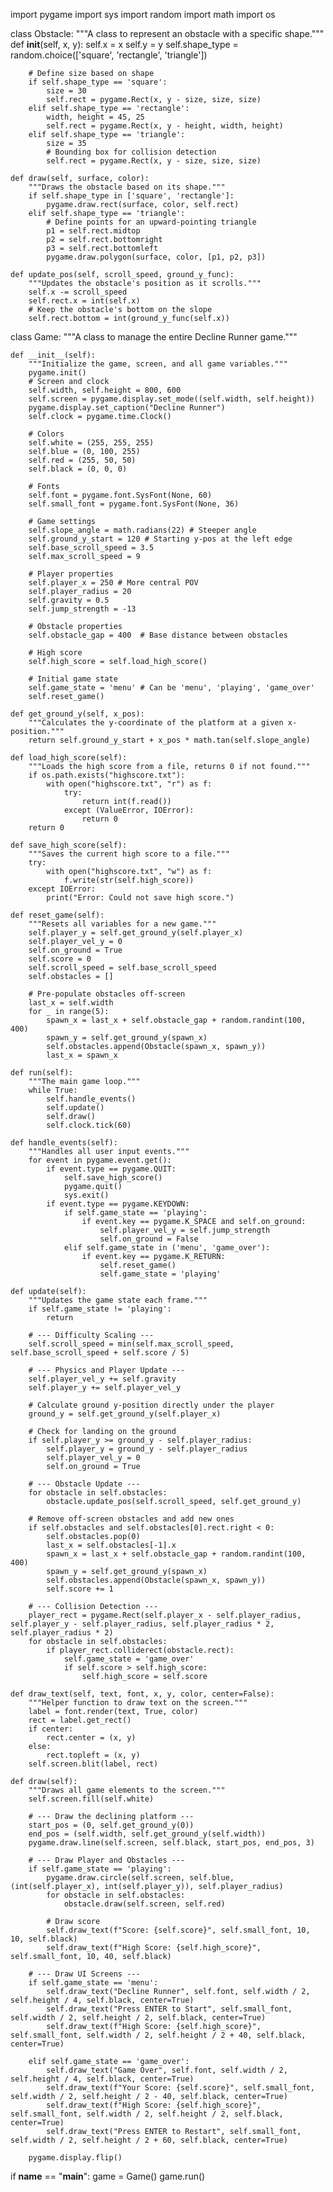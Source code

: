 import pygame
import sys
import random
import math
import os

class Obstacle:
    """A class to represent an obstacle with a specific shape."""
    def __init__(self, x, y):
        self.x = x
        self.y = y
        self.shape_type = random.choice(['square', 'rectangle', 'triangle'])
        
        # Define size based on shape
        if self.shape_type == 'square':
            size = 30
            self.rect = pygame.Rect(x, y - size, size, size)
        elif self.shape_type == 'rectangle':
            width, height = 45, 25
            self.rect = pygame.Rect(x, y - height, width, height)
        elif self.shape_type == 'triangle':
            size = 35
            # Bounding box for collision detection
            self.rect = pygame.Rect(x, y - size, size, size)

    def draw(self, surface, color):
        """Draws the obstacle based on its shape."""
        if self.shape_type in ['square', 'rectangle']:
            pygame.draw.rect(surface, color, self.rect)
        elif self.shape_type == 'triangle':
            # Define points for an upward-pointing triangle
            p1 = self.rect.midtop
            p2 = self.rect.bottomright
            p3 = self.rect.bottomleft
            pygame.draw.polygon(surface, color, [p1, p2, p3])

    def update_pos(self, scroll_speed, ground_y_func):
        """Updates the obstacle's position as it scrolls."""
        self.x -= scroll_speed
        self.rect.x = int(self.x)
        # Keep the obstacle's bottom on the slope
        self.rect.bottom = int(ground_y_func(self.x))


class Game:
    """A class to manage the entire Decline Runner game."""

    def __init__(self):
        """Initialize the game, screen, and all game variables."""
        pygame.init()
        # Screen and clock
        self.width, self.height = 800, 600
        self.screen = pygame.display.set_mode((self.width, self.height))
        pygame.display.set_caption("Decline Runner")
        self.clock = pygame.time.Clock()

        # Colors
        self.white = (255, 255, 255)
        self.blue = (0, 100, 255)
        self.red = (255, 50, 50)
        self.black = (0, 0, 0)

        # Fonts
        self.font = pygame.font.SysFont(None, 60)
        self.small_font = pygame.font.SysFont(None, 36)

        # Game settings
        self.slope_angle = math.radians(22) # Steeper angle
        self.ground_y_start = 120 # Starting y-pos at the left edge
        self.base_scroll_speed = 3.5
        self.max_scroll_speed = 9
        
        # Player properties
        self.player_x = 250 # More central POV
        self.player_radius = 20
        self.gravity = 0.5
        self.jump_strength = -13

        # Obstacle properties
        self.obstacle_gap = 400  # Base distance between obstacles

        # High score
        self.high_score = self.load_high_score()

        # Initial game state
        self.game_state = 'menu' # Can be 'menu', 'playing', 'game_over'
        self.reset_game()

    def get_ground_y(self, x_pos):
        """Calculates the y-coordinate of the platform at a given x-position."""
        return self.ground_y_start + x_pos * math.tan(self.slope_angle)

    def load_high_score(self):
        """Loads the high score from a file, returns 0 if not found."""
        if os.path.exists("highscore.txt"):
            with open("highscore.txt", "r") as f:
                try:
                    return int(f.read())
                except (ValueError, IOError):
                    return 0
        return 0

    def save_high_score(self):
        """Saves the current high score to a file."""
        try:
            with open("highscore.txt", "w") as f:
                f.write(str(self.high_score))
        except IOError:
            print("Error: Could not save high score.")

    def reset_game(self):
        """Resets all variables for a new game."""
        self.player_y = self.get_ground_y(self.player_x)
        self.player_vel_y = 0
        self.on_ground = True
        self.score = 0
        self.scroll_speed = self.base_scroll_speed
        self.obstacles = []
        
        # Pre-populate obstacles off-screen
        last_x = self.width
        for _ in range(5):
            spawn_x = last_x + self.obstacle_gap + random.randint(100, 400)
            spawn_y = self.get_ground_y(spawn_x)
            self.obstacles.append(Obstacle(spawn_x, spawn_y))
            last_x = spawn_x

    def run(self):
        """The main game loop."""
        while True:
            self.handle_events()
            self.update()
            self.draw()
            self.clock.tick(60)

    def handle_events(self):
        """Handles all user input events."""
        for event in pygame.event.get():
            if event.type == pygame.QUIT:
                self.save_high_score()
                pygame.quit()
                sys.exit()
            if event.type == pygame.KEYDOWN:
                if self.game_state == 'playing':
                    if event.key == pygame.K_SPACE and self.on_ground:
                        self.player_vel_y = self.jump_strength
                        self.on_ground = False
                elif self.game_state in ('menu', 'game_over'):
                    if event.key == pygame.K_RETURN:
                        self.reset_game()
                        self.game_state = 'playing'

    def update(self):
        """Updates the game state each frame."""
        if self.game_state != 'playing':
            return

        # --- Difficulty Scaling ---
        self.scroll_speed = min(self.max_scroll_speed, self.base_scroll_speed + self.score / 5)

        # --- Physics and Player Update ---
        self.player_vel_y += self.gravity
        self.player_y += self.player_vel_y

        # Calculate ground y-position directly under the player
        ground_y = self.get_ground_y(self.player_x)
        
        # Check for landing on the ground
        if self.player_y >= ground_y - self.player_radius:
            self.player_y = ground_y - self.player_radius
            self.player_vel_y = 0
            self.on_ground = True

        # --- Obstacle Update ---
        for obstacle in self.obstacles:
            obstacle.update_pos(self.scroll_speed, self.get_ground_y)
        
        # Remove off-screen obstacles and add new ones
        if self.obstacles and self.obstacles[0].rect.right < 0:
            self.obstacles.pop(0)
            last_x = self.obstacles[-1].x
            spawn_x = last_x + self.obstacle_gap + random.randint(100, 400)
            spawn_y = self.get_ground_y(spawn_x)
            self.obstacles.append(Obstacle(spawn_x, spawn_y))
            self.score += 1

        # --- Collision Detection ---
        player_rect = pygame.Rect(self.player_x - self.player_radius, self.player_y - self.player_radius, self.player_radius * 2, self.player_radius * 2)
        for obstacle in self.obstacles:
            if player_rect.colliderect(obstacle.rect):
                self.game_state = 'game_over'
                if self.score > self.high_score:
                    self.high_score = self.score

    def draw_text(self, text, font, x, y, color, center=False):
        """Helper function to draw text on the screen."""
        label = font.render(text, True, color)
        rect = label.get_rect()
        if center:
            rect.center = (x, y)
        else:
            rect.topleft = (x, y)
        self.screen.blit(label, rect)

    def draw(self):
        """Draws all game elements to the screen."""
        self.screen.fill(self.white)

        # --- Draw the declining platform ---
        start_pos = (0, self.get_ground_y(0))
        end_pos = (self.width, self.get_ground_y(self.width))
        pygame.draw.line(self.screen, self.black, start_pos, end_pos, 3)

        # --- Draw Player and Obstacles ---
        if self.game_state == 'playing':
            pygame.draw.circle(self.screen, self.blue, (int(self.player_x), int(self.player_y)), self.player_radius)
            for obstacle in self.obstacles:
                obstacle.draw(self.screen, self.red)
            
            # Draw score
            self.draw_text(f"Score: {self.score}", self.small_font, 10, 10, self.black)
            self.draw_text(f"High Score: {self.high_score}", self.small_font, 10, 40, self.black)

        # --- Draw UI Screens ---
        if self.game_state == 'menu':
            self.draw_text("Decline Runner", self.font, self.width / 2, self.height / 4, self.black, center=True)
            self.draw_text("Press ENTER to Start", self.small_font, self.width / 2, self.height / 2, self.black, center=True)
            self.draw_text(f"High Score: {self.high_score}", self.small_font, self.width / 2, self.height / 2 + 40, self.black, center=True)

        elif self.game_state == 'game_over':
            self.draw_text("Game Over", self.font, self.width / 2, self.height / 4, self.black, center=True)
            self.draw_text(f"Your Score: {self.score}", self.small_font, self.width / 2, self.height / 2 - 40, self.black, center=True)
            self.draw_text(f"High Score: {self.high_score}", self.small_font, self.width / 2, self.height / 2, self.black, center=True)
            self.draw_text("Press ENTER to Restart", self.small_font, self.width / 2, self.height / 2 + 60, self.black, center=True)

        pygame.display.flip()

if __name__ == "__main__":
    game = Game()
    game.run()
